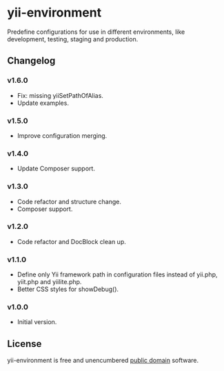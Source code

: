 yii-environment
=========

Predefine configurations for use in different environments, like development, testing, staging and production.

Changelog
---------

### v1.6.0

- Fix: missing yiiSetPathOfAlias.
- Update examples.

### v1.5.0

- Improve configuration merging.

### v1.4.0

- Update Composer support.

### v1.3.0

- Code refactor and structure change.
- Composer support.

### v1.2.0

- Code refactor and DocBlock clean up.

### v1.1.0

- Define only Yii framework path in configuration files instead of yii.php, yiit.php and yiilite.php.
- Better CSS styles for showDebug().

### v1.0.0

- Initial version.

License
-------

yii-environment is free and unencumbered [public domain][Unlicense] software.

[Unlicense]: http://unlicense.org/